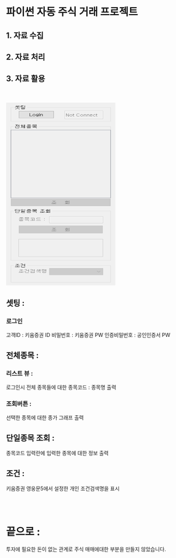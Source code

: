 파이썬 자동 주식 거래 프로젝트
============================

## 1. 자료 수집
## 2. 자료 처리
## 3. 자료 활용

<br/><br/>
<img src="/Use_Api/캡처.PNG" width="300px" height="500px"></img><br/>

## 셋팅 : 
### 로그인
고객ID : 키움증권 ID
비밀번호 : 키움증권 PW
인증비밀번호 : 공인인증서 PW

## 전체종목 : 
### 리스트 뷰 : 
로그인시 전체 종목들에 대한 종목코드 : 종목명 출력
### 조회버튼 : 
선택한 종목에 대한 종가 그래프 출력

## 단일종목 조회 : 
종목코드 입력란에 입력한 종목에 대한 정보 출력

## 조건 : 
키움증권 영웅문5에서 설정한 개인 조건검색명을 표시


<br/><br/>

# 끝으로 : 
투자에 필요한 돈이 없는 관계로 주식 매매에대한 부분을 만들지 않았습니다.